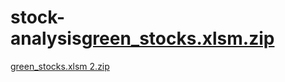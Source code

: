 # stock-analysis[green_stocks.xlsm.zip](https://github.com/bhewett4/stock-analysis/files/7811383/green_stocks.xlsm.zip)
[green_stocks.xlsm 2.zip](https://github.com/bhewett4/stock-analysis/files/7811618/green_stocks.xlsm.2.zip)
